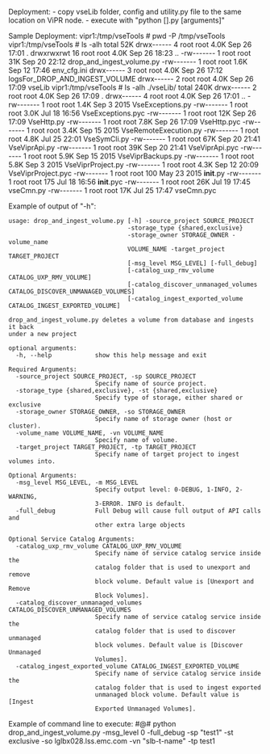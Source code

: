 Deployment:
      - copy vseLib folder, config and utility.py file to the same location on ViPR node. 
      - execute with "python [].py [arguments]"

Sample Deployment:
		vipr1:/tmp/vseTools # pwd -P
		/tmp/vseTools
		vipr1:/tmp/vseTools # ls -alh
		total 52K
		drwx------  4 root root 4.0K Sep 26 17:01 .
		drwxrwxrwt 16 root root 4.0K Sep 26 18:23 ..
		-rw-------  1 root root  31K Sep 20 22:12 drop_and_ingest_volume.py
		-rw-------  1 root root 1.6K Sep 12 17:46 env_cfg.ini
		drwx------  3 root root 4.0K Sep 26 17:12 logsFor_DROP_AND_INGEST_VOLUME
		drwx------  2 root root 4.0K Sep 26 17:09 vseLib
		vipr1:/tmp/vseTools # ls -alh ./vseLib/
		total 240K
		drwx------ 2 root root 4.0K Sep 26 17:09 .
		drwx------ 4 root root 4.0K Sep 26 17:01 ..
		-rw------- 1 root root 1.4K Sep  3  2015 VseExceptions.py
		-rw------- 1 root root 3.0K Jul 18 16:56 VseExceptions.pyc
		-rw------- 1 root root  12K Sep 26 17:09 VseHttp.py
		-rw------- 1 root root 7.8K Sep 26 17:09 VseHttp.pyc
		-rw------- 1 root root 3.4K Sep 15  2015 VseRemoteExecution.py
		-rw------- 1 root root 4.8K Jul 25 22:01 VseSymCli.py
		-rw------- 1 root root  67K Sep 20 21:41 VseViprApi.py
		-rw------- 1 root root  39K Sep 20 21:41 VseViprApi.pyc
		-rw------- 1 root root 5.9K Sep 15  2015 VseViprBackups.py
		-rw------- 1 root root 5.8K Sep  3  2015 VseViprProject.py
		-rw------- 1 root root 4.3K Sep 12 20:09 VseViprProject.pyc
		-rw------- 1 root root  100 May 23  2015 __init__.py
		-rw------- 1 root root  175 Jul 18 16:56 __init__.pyc
		-rw------- 1 root root  26K Jul 19 17:45 vseCmn.py
		-rw------- 1 root root  17K Jul 25 17:47 vseCmn.pyc


Example of output of "-h":

    usage: drop_and_ingest_volume.py [-h] -source_project SOURCE_PROJECT
                                     -storage_type {shared,exclusive}
                                     -storage_owner STORAGE_OWNER -volume_name
                                     VOLUME_NAME -target_project TARGET_PROJECT
                                     [-msg_level MSG_LEVEL] [-full_debug]
                                     [-catalog_uxp_rmv_volume CATALOG_UXP_RMV_VOLUME]
                                     [-catalog_discover_unmanaged_volumes CATALOG_DISCOVER_UNMANAGED_VOLUMES]
                                     [-catalog_ingest_exported_volume CATALOG_INGEST_EXPORTED_VOLUME]

    drop_and_ingest_volume.py deletes a volume from database and ingests it back
    under a new project

    optional arguments:
      -h, --help            show this help message and exit

    Required Arguments:
      -source_project SOURCE_PROJECT, -sp SOURCE_PROJECT
                            Specify name of source project.
      -storage_type {shared,exclusive}, -st {shared,exclusive}
                            Specify type of storage, either shared or exclusive
      -storage_owner STORAGE_OWNER, -so STORAGE_OWNER
                            Specify name of storage owner (host or cluster).
      -volume_name VOLUME_NAME, -vn VOLUME_NAME
                            Specify name of volume.
      -target_project TARGET_PROJECT, -tp TARGET_PROJECT
                            Specify name of target project to ingest volumes into.

    Optional Arguments:
      -msg_level MSG_LEVEL, -m MSG_LEVEL
                            Specify output level: 0-DEBUG, 1-INFO, 2-WARNING,
                            3-ERROR. INFO is default.
      -full_debug           Full Debug will cause full output of API calls and
                            other extra large objects

    Optional Service Catalog Arguments:
      -catalog_uxp_rmv_volume CATALOG_UXP_RMV_VOLUME
                            Specify name of service catalog service inside the
                            catalog folder that is used to unexport and remove
                            block volume. Default value is [Unexport and Remove
                            Block Volumes].
      -catalog_discover_unmanaged_volumes CATALOG_DISCOVER_UNMANAGED_VOLUMES
                            Specify name of service catalog service inside the
                            catalog folder that is used to discover unmanaged
                            block volumes. Default value is [Discover Unmanaged
                            Volumes].
      -catalog_ingest_exported_volume CATALOG_INGEST_EXPORTED_VOLUME
                            Specify name of service catalog service inside the
                            catalog folder that is used to ingest exported
                            unmanaged block volume. Default value is [Ingest
                            Exported Unmanaged Volumes].

Example of command line to execute:
#@# python drop_and_ingest_volume.py -msg_level 0 
                                     -full_debug 
                                     -sp "test1" 
                                     -st exclusive 
                                     -so lglbx028.lss.emc.com 
                                     -vn "slb-t-name" 
                                     -tp test1

